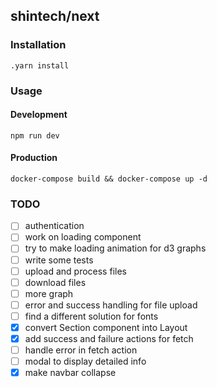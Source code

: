 ## shintech/next

### Installation

    .yarn install
    
### Usage
#### Development
    
    npm run dev
    
#### Production

    docker-compose build && docker-compose up -d
    
### TODO

- [ ] authentication
- [ ] work on loading component
- [ ] try to make loading animation for d3 graphs
- [ ] write some tests
- [ ] upload and process files
- [ ] download files
- [ ] more graph
- [ ] error and success handling for file upload
- [ ] find a different solution for fonts
- [x] convert Section component into Layout
- [x] add success and failure actions for fetch
- [ ] handle error in fetch action
- [ ] modal to display detailed info
- [x] make navbar collapse